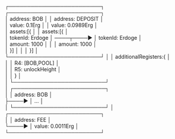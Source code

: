 ┌─────────────────────────┐              ┌─────────────────────────┐   
│  address: BOB           │              │  address: DEPOSIT       │   
│  value: 0.1Erg          │              │  value: 0.0989Erg       │   
│  assets:[{              │              │  assets:[{              │   
│   tokenId: Erdoge       │  ────┬────►  │   tokenId: Erdoge       │   
│   amount:  1000         │      │       │   amount:  1000         │   
│  }]                     │      │       │  }]                     │   
└─────────────────────────┘      │       │  additionalRegisters:{  │   
                                 │       │   R4: [BOB,POOL]        │   
                                 │       │   R5: unlockHeight      │   
                                 │       │  }                      │   
                                 │       └─────────────────────────┘   
                                 │       ┌─────────────────────────┐   
                                 │       │  address: BOB           │   
                                 ├────►  │  ...                    │   
                                 │       └─────────────────────────┘ 
                                 │       ┌─────────────────────────┐   
                                 │       │  address: FEE           │   
                                 └────►  │  value: 0.0011Erg       │   
                                         └─────────────────────────┘ 
